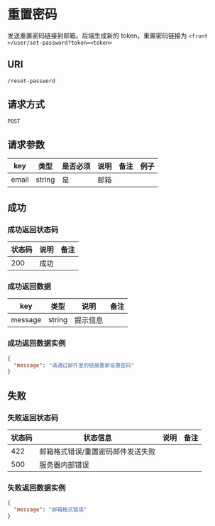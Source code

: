 # 重置密码

发送重置密码链接到邮箱。后端生成新的 token，重置密码链接为 `<front >/user/set-password?token=<token>`

## URI

```
/reset-password
```

## 请求方式

```
POST
```

## 请求参数

| key | 类型 | 是否必须 | 说明 | 备注 | 例子 |
| --- | --- | --- | --- | --- | --- |
| email | string | 是 | 邮箱 |  |  |

## 成功

### 成功返回状态码

| 状态码 | 说明 | 备注 |
| --- | --- | --- |
| 200 | 成功 |  |

### 成功返回数据

| key | 类型 | 说明 | 备注 |
| --- | --- | --- | --- |
| message | string | 提示信息 |  |

### 成功返回数据实例

```json
{
  "message": "请通过邮件里的链接重新设置密码"
}
```

## 失败

### 失败返回状态码

| 状态码 | 状态信息 | 说明 | 备注 |
| --- | --- | --- | --- |
| 422 | 邮箱格式错误/重置密码邮件发送失败 |  |  |
| 500 | 服务器内部错误 |  |  |

### 失败返回数据实例

```json
{
  "message": "邮箱格式错误"
}
```
